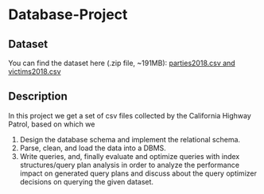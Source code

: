 # Database-Project

## Dataset
You can find the dataset here (.zip file, ~191MB): [parties2018.csv and victims2018.csv](https://drive.switch.ch/index.php/s/VKsJDwreSk6QITN)


## Description
In this project we get a set of csv files collected by the California Highway Patrol, based on which we   
1. Design the database schema and implement the relational schema.
2. Parse, clean, and load the data into a DBMS.
3. Write queries, and, finally evaluate and optimize queries with index structures/query plan analysis in order to analyze the performance impact on generated query plans and discuss about the query optimizer decisions on querying the given dataset.
